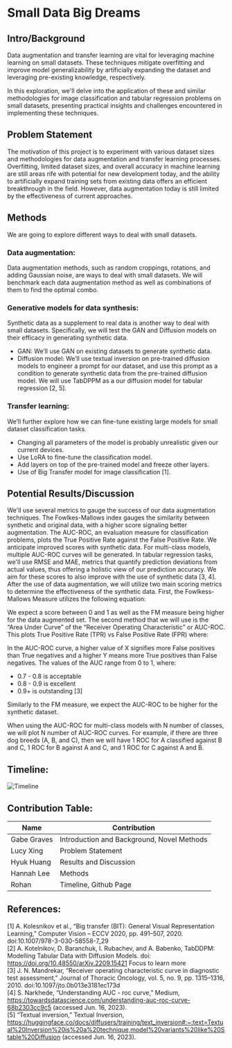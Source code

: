 # Small Data Big Dreams
## Intro/Background

Data augmentation and transfer learning are vital for leveraging machine learning on small datasets. These techniques mitigate overfitting and improve model generalizability by artificially expanding the dataset and leveraging pre-existing knowledge, respectively. 

In this exploration, we'll delve into the application of these and similar methodologies for image classification and tabular regression problems on small datasets, presenting practical insights and challenges encountered in implementing these techniques.

## Problem Statement

The motivation of this project is to experiment with various dataset sizes and methodologies for data augmentation and transfer learning processes. Overfitting, limited dataset sizes, and overall accuracy in machine learning are still areas rife with potential for new development today, and the ability to artificially expand training sets from existing data offers an efficient breakthrough in the field. However, data augmentation today is still limited by the effectiveness of current approaches.

## Methods

We are going to explore different ways to deal with small datasets.

### Data augmentation:
Data augmentation methods, such as random croppings, rotations, and adding Gaussian noise, are ways to deal with small datasets. We will benchmark each data augmentation method as well as combinations of them to find the optimal combo.

### Generative models for data synthesis:
Synthetic data as a supplement to real data is another way to deal with small datasets. Specifically, we will test the GAN and Diffusion models on their efficacy in generating synthetic data.
- GAN: We’ll use GAN on existing datasets to generate synthetic data.
- Diffusion model: We’ll use textual inversion on pre-trained diffusion models to engineer a prompt for our dataset, and use this prompt as a condition to generate synthetic data from the pre-trained diffusion model. We will use TabDPPM as a our diffusion model for tabular regression [2, 5].
### Transfer learning: 
We’ll further explore how we can fine-tune existing large models for small dataset classification tasks.
- Changing all parameters of the model is probably unrealistic given our current devices.
- Use LoRA to fine-tune the classification model.
- Add layers on top of the pre-trained model and freeze other layers.
- Use of Big Transfer model for image classification [1].
## Potential Results/Discussion

We'll use several metrics to gauge the success of our data augmentation techniques. The Fowlkes-Mallows index gauges the similarity between synthetic and original data, with a higher score signaling better augmentation. The AUC-ROC, an evaluation measure for classification problems, plots the True Positive Rate against the False Positive Rate. We anticipate improved scores with synthetic data. For multi-class models, multiple AUC-ROC curves will be generated. In tabular regression tasks, we'll use RMSE and MAE, metrics that quantify prediction deviations from actual values, thus offering a holistic view of our prediction accuracy. We aim for these scores to also improve with the use of synthetic data [3, 4].
  After the use of data augmentation, we will utilize two main scoring metrics to determine the effectiveness of the synthetic data. First, the Fowlkess-Mallows Measure utilizes the following equation:

  We expect a score between 0 and 1 as well as the FM measure being higher for the data augmented set. 
  The second method that we will use is the “Area Under Curve” of the “Receiver Operating Characteristic” or AUC-ROC. This plots True Positive Rate (TPR) vs False Positive Rate (FPR) where:


  In the AUC-ROC curve, a higher value of X signifies more False positives than True negatives and a higher Y means more True positives than False negatives. The values of the AUC range from 0 to 1, where:
  - 0.7 - 0.8 is acceptable
  - 0.8 - 0.9 is excellent
  - 0.9+ is outstanding [3]

Similarly to the FM measure, we expect the AUC-ROC to be higher for the synthetic dataset. 
  
  When using the AUC-ROC for multi-class models with N number of classes, we will plot N number of AUC-ROC curves. For example, if there are three dog breeds (A, B, and C), then we will have 1 ROC for A classified against B and C, 1 ROC for B against A and C, and 1 ROC for C against A and B.
  
## Timeline:
![Timeline](https://github.gatech.edu/rnandakumar7/CS4641.github.io/blob/main/Timeline.png)

## Contribution Table:
| Name         | Contribution                  |
|--------------|-------------------------------|
| Gabe Graves  | Introduction and Background, Novel Methods |
| Lucy Xing    | Problem Statement             |
| Hyuk Huang   | Results and Discussion        |
| Hannah Lee   | Methods                       |
| Rohan        | Timeline, Github Page         |



## References:
[1] A. Kolesnikov et al., “Big transfer (BIT): General Visual Representation Learning,” Computer Vision – ECCV 2020, pp. 491–507, 2020. doi:10.1007/978-3-030-58558-7_29  
[2] A. Kotelnikov, D. Baranchuk, I. Rubachev, and A. Babenko, TabDDPM: Modelling Tabular Data with Diffusion Models. doi: https://doi.org/10.48550/arXiv.2209.15421 Focus to learn more  
[3] J. N. Mandrekar, “Receiver operating characteristic curve in diagnostic test assessment,” Journal of Thoracic Oncology, vol. 5, no. 9, pp. 1315–1316, 2010. doi:10.1097/jto.0b013e3181ec173d  
[4] S. Narkhede, “Understanding AUC - roc curve,” Medium, https://towardsdatascience.com/understanding-auc-roc-curve-68b2303cc9c5 (accessed Jun. 16, 2023).   
[5] “Textual inversion,” Textual Inversion, https://huggingface.co/docs/diffusers/training/text_inversion#:~:text=Textual%20Inversion%20is%20a%20technique,model%20variants%20like%20Stable%20Diffusion (accessed Jun. 16, 2023).
